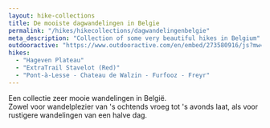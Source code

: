 ```yaml
---
layout: hike-collections
title: De mooiste dagwandelingen in Belgie
permalink: "/hikes/hikecollections/dagwandelingenbelgie"
meta_description: "Collection of some very beautiful hikes in Belgium"
outdooractive: "https://www.outdooractive.com/en/embed/273580916/js?mw=false&usr=4imcb1&key=USR-LKA30EGO-EMWGMIS4-4OSSTG7J"
hikes:
  - "Hageven Plateau"
  - "ExtraTrail Stavelot (Red)"
  - "Pont-à-Lesse - Chateau de Walzin - Furfooz - Freyr"
---
```


Een collectie zeer mooie wandelingen in België.<br>
Zowel voor wandelplezier van 's ochtends vroeg tot 's avonds laat, als voor rustigere wandelingen van een halve dag.